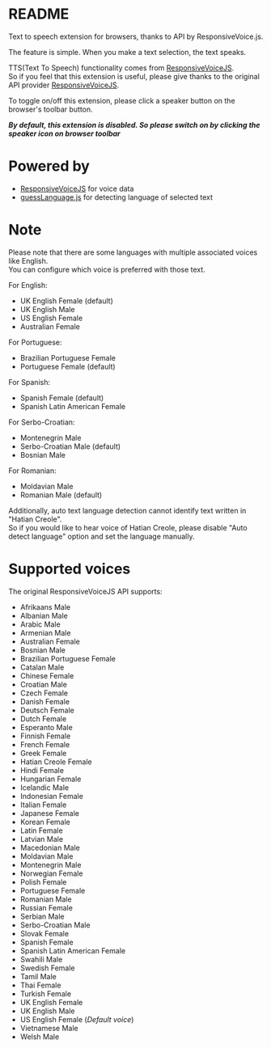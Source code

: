 # README

Text to speech extension for browsers, thanks to API by ResponsiveVoice.js.

The feature is simple.
When you make a text selection, the text speaks.

TTS(Text To Speech) functionality comes from [ResponsiveVoiceJS](http://responsivevoice.org/).  
So if you feel that this extension is useful, please give thanks to the original API provider [ResponsiveVoiceJS](http://responsivevoice.org/).

To toggle on/off this extension, please click a speaker button on the browser's toolbar button.

**_By default, this extension is disabled. So please switch on by clicking the speaker icon on browser toolbar_**

# Powered by
* [ResponsiveVoiceJS](http://responsivevoice.org/) for voice data
* [guessLanguage.js](https://github.com/richtr/guessLanguage.js) for detecting language of selected text

# Note

Please note that there are some languages with multiple associated voices like English.  
You can configure which voice is preferred with those text.

For English:
- UK English Female (default)
- UK English Male
- US English Female
- Australian Female

For Portuguese:
- Brazilian Portuguese Female
- Portuguese Female (default)

For Spanish:  
- Spanish Female (default)
- Spanish Latin American Female
  
For Serbo-Croatian:
- Montenegrin Male
- Serbo-Croatian Male (default)
- Bosnian Male

For Romanian:
- Moldavian Male
- Romanian Male (default)

Additionally, auto text language detection cannot identify text written in "Hatian Creole".  
So if you would like to hear voice of Hatian Creole, please disable "Auto detect language" option and set the language manually.

# Supported voices
 
The original ResponsiveVoiceJS API supports:
 - Afrikaans Male
 - Albanian Male
 - Arabic Male
 - Armenian Male
 - Australian Female
 - Bosnian Male
 - Brazilian Portuguese Female
 - Catalan Male
 - Chinese Female
 - Croatian Male
 - Czech Female
 - Danish Female
 - Deutsch Female
 - Dutch Female
 - Esperanto Male
 - Finnish Female
 - French Female
 - Greek Female
 - Hatian Creole Female
 - Hindi Female
 - Hungarian Female
 - Icelandic Male
 - Indonesian Female
 - Italian Female
 - Japanese Female
 - Korean Female
 - Latin Female
 - Latvian Male
 - Macedonian Male
 - Moldavian Male
 - Montenegrin Male
 - Norwegian Female
 - Polish Female
 - Portuguese Female
 - Romanian Male
 - Russian Female
 - Serbian Male
 - Serbo-Croatian Male
 - Slovak Female
 - Spanish Female
 - Spanish Latin American Female
 - Swahili Male
 - Swedish Female
 - Tamil Male
 - Thai Female
 - Turkish Female
 - UK English Female
 - UK English Male
 - US English Female (_Default voice_)
 - Vietnamese Male
 - Welsh Male
